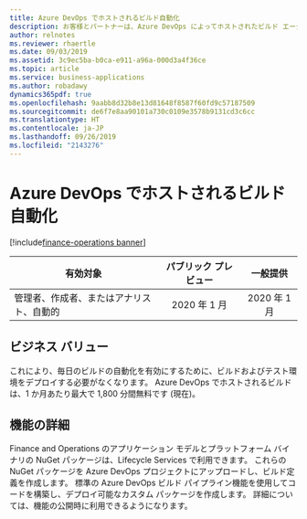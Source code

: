 ```yaml
---
title: Azure DevOps でホストされるビルド自動化
description: お客様とパートナーは、Azure DevOps によってホストされたビルド エージェントを使用して、Finance and Operations のカスタム コードのビルドを自動化できます。
author: relnotes
ms.reviewer: rhaertle
ms.date: 09/03/2019
ms.assetid: 3c9ec5ba-b0ca-e911-a96a-000d3a4f36ce
ms.topic: article
ms.service: business-applications
ms.author: robadawy
dynamics365pdf: true
ms.openlocfilehash: 9aabb8d32b8e13d81648f8587f60fd9c57187509
ms.sourcegitcommit: de6f7e8aa90101a730c0109e3578b9131cd3c6cc
ms.translationtype: HT
ms.contentlocale: ja-JP
ms.lasthandoff: 09/26/2019
ms.locfileid: "2143276"
---
```

# <a name="build-automation-hosted-in-azure-devops"></a>Azure DevOps でホストされるビルド自動化
[!include[finance-operations banner](../includes/finance-operations.md)]

| 有効対象    |  パブリック プレビュー | 一般提供 | 
| ---------- | :----------: |:----------: |
|管理者、作成者、またはアナリスト、自動的|2020 年 1 月| 2020 年 1 月|


## <a name="business-value"></a>ビジネス バリュー
<!-- bv start -->
これにより、毎日のビルドの自動化を有効にするために、ビルドおよびテスト環境をデプロイする必要がなくなります。 Azure DevOps でホストされるビルドは、1 か月あたり最大で 1,800 分間無料です (現在)。
<!-- bv end -->



## <a name="feature-details"></a>機能の詳細
<!--feature detail start -->
Finance and Operations のアプリケーション モデルとプラットフォーム バイナリの NuGet パッケージは、Lifecycle Services で利用できます。 これらの NuGet パッケージを Azure DevOps プロジェクトにアップロードし、ビルド定義を作成します。 標準の Azure DevOps ビルド パイプライン機能を使用してコードを構築し、デプロイ可能なカスタム パッケージを作成します。 詳細については、機能の公開時に利用できるようになります。
<!--feature detail end -->











